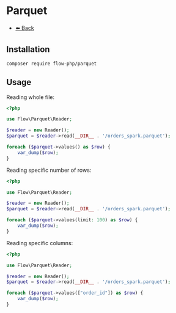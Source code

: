 # Parquet

- [⬅️️ Back](../../introduction.md)

## Installation

```
composer require flow-php/parquet
```

## Usage

Reading whole file:
```php
<?php

use Flow\Parquet\Reader;

$reader = new Reader();
$parquet = $reader->read(__DIR__ . '/orders_spark.parquet');

foreach ($parquet->values() as $row) {
    var_dump($row);
}
```

Reading specific number of rows:
```php
<?php

use Flow\Parquet\Reader;

$reader = new Reader();
$parquet = $reader->read(__DIR__ . '/orders_spark.parquet');

foreach ($parquet->values(limit: 100) as $row) {
    var_dump($row);
}
```

Reading specific columns:
```php
<?php

use Flow\Parquet\Reader;

$reader = new Reader();
$parquet = $reader->read(__DIR__ . '/orders_spark.parquet');

foreach ($parquet->values(["order_id"]) as $row) {
    var_dump($row);
}
```